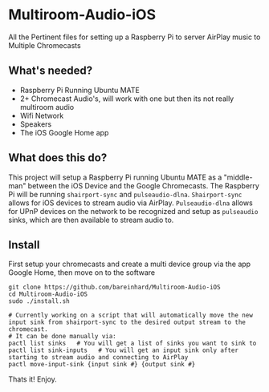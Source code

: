 # Multiroom-Audio-iOS
All the Pertinent files for setting up a Raspberry Pi to server AirPlay music to Multiple Chromecasts

## What's needed?
* Raspberry Pi Running Ubuntu MATE
* 2+ Chromecast Audio's, will work with one but then its not really multiroom audio
* Wifi Network
* Speakers
* The iOS Google Home app

## What does this do?
This project will setup a Raspberry Pi running Ubuntu MATE as a "middle-man" between the iOS Device and the Google Chromecasts. The Raspberry Pi will be running `shairport-sync` and `pulseaudio-dlna`. `Shairport-sync` allows for iOS devices to stream audio via AirPlay. `Pulseaudio-dlna` allows for UPnP devices on the network to be recognized and setup as `pulseaudio` sinks, which are then available to stream audio to.

## Install

First setup your chromecasts and create a multi device group via the app Google Home, then move on to the software

```
git clone https://github.com/bareinhard/Multiroom-Audio-iOS
cd Multiroom-Audio-iOS
sudo ./install.sh

# Currently working on a script that will automatically move the new input sink from shairport-sync to the desired output stream to the chromecast.
# It can be done manually via:
pactl list sinks   # You will get a list of sinks you want to sink to
pactl list sink-inputs   # You will get an input sink only after starting to stream audio and connecting to AirPlay
pactl move-input-sink {input sink #} {output sink #}
```


Thats it! Enjoy.
